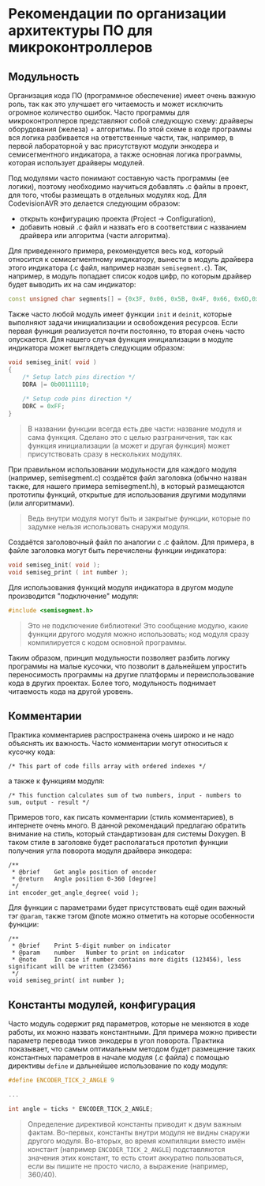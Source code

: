 # Рекомендации по организации архитектуры ПО для микроконтроллеров

## Модульность

Организация кода ПО (программное обеспечение) имеет очень важную роль, так как это улучшает его читаемость и может исключить огромное количество ошибок. Часто программы для микроконтроллеров представляют собой следующую схему: драйверы оборудования (железа) + алгоритмы. По этой схеме в коде программы вся логика разбивается на ответственные части, так, например, в первой лабораторной у вас присутствуют модули энкодера и семисегментного индикатора, а также основная логика программы, которая использует драйверы модулей.

Под модулями часто понимают составную часть программы (ее логики), поэтому необходимо научиться добавлять .с файлы в проект, для того, чтобы размещать в отдельных модулях код. Для CodevisionAVR это делается следующим образом:
- открыть конфигурацию проекта (Project -> Configuration),
- добавить новый .с файл и назвать его в соответствии с названием драйвера или алгоритма (части алгоритма).

Для приведенного примера, рекомендуется весь код, который относится к семисегментному индикатору, вынести в модуль драйвера этого индикатора (.с файл, например назван `semisegment.c`). Так, например, в модуль попадает список кодов цифр, по которым драйвер будет выводить их на сам индикатор:
```c++
const unsigned char segments[] = {0x3F, 0x06, 0x5B, 0x4F, 0x66, 0x6D,0x7D, 0x07, 0x7F, 0x6F};
```

Также часто любой модуль имеет функции `init` и `deinit`, которые выполняют задачи инициализации и освобождения ресурсов. Если первая функция реализуется почти постоянно, то вторая очень часто опускается. Для нашего случая функция инициализации в модуле индикатора может выглядеть следующим образом:
```c++
void semiseg_init( void )
{
    /* Setup latch pins direction */
    DDRA |= 0b00111110;
    
    /* Setup code pins direction */
    DDRC = 0xFF;
}
```

> В названии функции всегда есть две части: название модуля и сама функция. Сделано это с целью разграничения, так как функция инициализации (а может и другая функция) может присутствовать сразу в нескольких модулях.

При правильном использовании модульности для каждого модуля (например, semisegment.c) создаётся файл заголовка (обычно назван также, для нашего примера semisegment.h), в который размещаются прототипы функций, открытые для использования другими модулями (или алгоритмами).

> Ведь внутри модуля могут быть и закрытые функции, которые по задумке нельзя использовать снаружи модуля.

Создаётся заголовочный файл по аналогии с .с файлом. Для примера, в файле заголовка могут быть перечислены функции индикатора:
```c++
void semiseg_init( void );
void semiseg_print ( int number );
```

Для использования функций модуля индикатора в другом модуле производится "подключение" модуля:
```c++
#include <semisegment.h>
```

> Это не подключение библиотеки! Это сообщение модулю, какие функции другого модуля можно использовать; код модуля сразу компилируется с кодом основной программы.

Таким образом, принцип модульности позволяет разбить логику программы на малые кусочки, что позволит в дальнейшем упростить переносимость программы на другие платформы и переиспользование кода в других проектах. Более того, модульность поднимает читаемость кода на другой уровень.

## Комментарии

Практика комментариев распространена очень широко и не надо объяснять их важность. Часто комментарии могут относиться к кусочку кода:
```с++
/* This part of code fills array with ordered indexes */
```

а также к функциям модуля:
```с++
/* This function calculates sum of two numbers, input - numbers to sum, output - result */
```

Примеров того, как писать комментарии (стиль комментариев), в интернете очень много. В данной рекомендаций предлагаю обратить внимание на стиль, который стандартизован для системы Doxygen. В таком стиле в заголовке будет располагаться прототип функции получения угла поворота модуля драйвера энкодера:
```с++
/**
 * @brief    Get angle position of encoder
 * @return   Angle position 0-360 [degree]
 */
int encoder_get_angle_degree( void );
```

Для функции с параметрами будет присутствовать ещё один важный тэг `@param`, также тэгом @note можно отметить на которые особенности функции:
```с++
/**
 * @brief    Print 5-digit number on indicator
 * @param    number   Number to print on indicator
 * @note     In case if number contains more digits (123456), less significant will be written (23456)
 */
void semiseg_print( int number );
```

## Константы модулей, конфигурация

Часто модуль содержит ряд параметров, которые не меняются в ходе работы, их можно назвать константными. Для примера можно привести параметр перевода тиков энкодеры в угол поворота. Практика показывает, что самым оптимальным методом будет размещение таких константных параметров в начале модуля (.с файла) с помощью директивы `define` и дальнейшее использование по коду модуля:
```c++
#define ENCODER_TICK_2_ANGLE 9

...

int angle = ticks * ENCODER_TICK_2_ANGLE;
```

> Определение директивой константы приводит к двум важным фактам. Во-первых, константы внутри модуля не видны снаружи другого модуля. Во-вторых, во время компиляции вместо имён констант (например `ENCODER_TICK_2_ANGLE`) подставляются значения этих констант, то есть стоит аккуратно пользоваться, если вы пишите не просто число, а выражение (например, 360/40).

